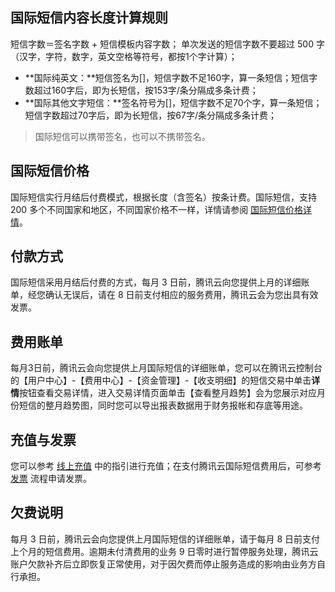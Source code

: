 ## 国际短信内容长度计算规则
短信字数＝签名字数 + 短信模板内容字数；
单次发送的短信字数不要超过 500 字（汉字，字符，数字，英文空格等符号，都按1个字计算）；
- **国际纯英文：**短信签名为[]，短信字数不足160字，算一条短信；短信字数超过160字后，即为长短信，按153字/条分隔成多条计费；
- **国际其他文字短信：**签名符号为[]，短信字数不足70个字，算一条短信；短信字数超过70字后，即为长短信，按67字/条分隔成多条计费；

>国际短信可以携带签名，也可以不携带签名。


## 国际短信价格
国际短信实行月结后付费模式，根据长度（含签名）按条计费。国际短信，支持 200 多个不同国家和地区，不同国家价格不一样，详情请参阅 [国际短信价格详情](https://cloud.tencent.com/document/product/382/8414#.E6.B5.B7.E5.A4.96.E7.9F.AD.E4.BF.A1.E4.BB.B7.E6.A0.BC.E8.AF.A6.E6.83.85)。

## 付款方式
国际短信采用月结后付费的方式，每月 3 日前，腾讯云向您提供上月的详细账单，经您确认无误后，请在 8 日前支付相应的服务费用，腾讯云会为您出具有效发票。

## 费用账单
每月3日前，腾讯云会向您提供上月国际短信的详细账单，您可以在腾讯云控制台的【用户中心】-【费用中心】-【资金管理】-【收支明细】的短信交易中单击**详情**按钮查看交易详情，进入交易详情页面单击【查看整月趋势】会为您展示对应月份短信的整月趋势图，同时您可以导出报表数据用于财务报帐和存底等用途。

## 充值与发票
您可以参考 [线上充值](https://cloud.tencent.com/document/product/555/9902) 中的指引进行充值；在支付腾讯云国际短信费用后，可参考 [发票](https://cloud.tencent.com/document/product/555/7434) 流程申请发票。 

## 欠费说明
每月 3 日前，腾讯云会向您提供上月国际短信的详细账单，请于每月 8 日前支付上个月的短信费用。逾期未付清费用的业务 9 日零时进行暂停服务处理，腾讯云账户欠款补齐后立即恢复正常使用，对于因欠费而停止服务造成的影响由业务方自行承担。
